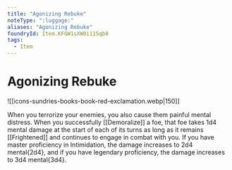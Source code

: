 ```yaml
---
title: "Agonizing Rebuke"
noteType: ":luggage:"
aliases: "Agonizing Rebuke"
foundryId: Item.KFGW1sXW0i11Sqb8
tags:
  - Item
---
```


# Agonizing Rebuke
![[icons-sundries-books-book-red-exclamation.webp|150]]

When you terrorize your enemies, you also cause them painful mental distress. When you successfully [[Demoralize]] a foe, that foe takes 1d4 mental damage at the start of each of its turns as long as it remains [[Frightened]] and continues to engage in combat with you. If you have master proficiency in Intimidation, the damage increases to 2d4 mental{2d4}, and if you have legendary proficiency, the damage increases to 3d4 mental{3d4}.
